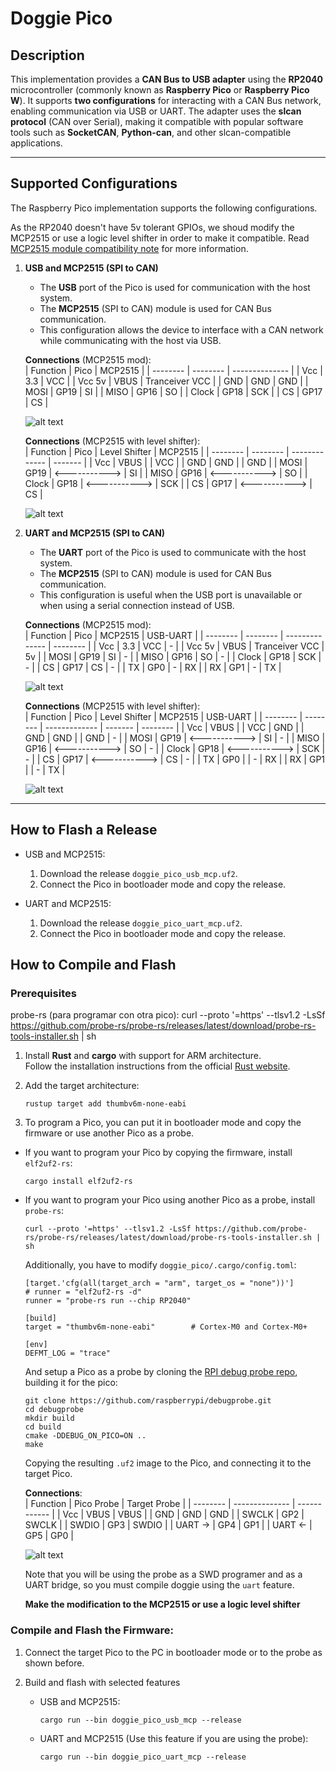 # **Doggie Pico**


## **Description**  
This implementation provides a **CAN Bus to USB adapter** using the **RP2040** microcontroller (commonly known as **Raspberry Pico** or **Raspberry Pico W**). It supports **two configurations** for interacting with a CAN Bus network, enabling communication via USB or UART. The adapter uses the **slcan protocol** (CAN over Serial), making it compatible with popular software tools such as **SocketCAN**, **Python-can**, and other slcan-compatible applications.

---

## **Supported Configurations**

The Raspberry Pico implementation supports the following configurations.

As the RP2040 doesn't have 5v tolerant GPIOs, we shoud modify the MCP2515 or use a logic level shifter in order to make it compatible. Read [MCP2515 module compatibility note](../docs/mcp_mod.md) for more information.

1. **USB and MCP2515 (SPI to CAN)**  
   - The **USB** port of the Pico is used for communication with the host system.  
   - The **MCP2515** (SPI to CAN) module is used for CAN Bus communication.  
   - This configuration allows the device to interface with a CAN network while communicating with the host via USB.

    __Connections__ (MCP2515 mod):  
    | Function |   Pico   |    MCP2515     |
    | -------- | -------- | -------------- |
    |   Vcc    |   3.3    |    VCC         |
    |   Vcc 5v |   VBUS   | Tranceiver VCC |
    |   GND    |   GND    |    GND         |
    |   MOSI   |   GP19   |    SI          |
    |   MISO   |   GP16   |    SO          |
    |   Clock  |   GP18   |    SCK         |
    |   CS     |   GP17   |    CS          |

    ![alt text](../docs/pico_mcp_mod.png)

    __Connections__ (MCP2515 with level shifter):  
    | Function |   Pico   | Level Shifter | MCP2515 |
    | -------- | -------- | ------------- | ------- |
    |   Vcc    |   VBUS   |               |    VCC  |
    |   GND    |   GND    |               |    GND  |
    |   MOSI   |   GP19   | <-----------> |    SI   |
    |   MISO   |   GP16   | <-----------> |    SO   |
    |   Clock  |   GP18   | <-----------> |    SCK  |
    |   CS     |   GP17   | <-----------> |    CS   |

    ![alt text](../docs/pico_mcp_ls.png)

2. **UART and MCP2515 (SPI to CAN)**  
   - The **UART** port of the Pico is used to communicate with the host system.  
   - The **MCP2515** (SPI to CAN) module is used for CAN Bus communication.  
   - This configuration is useful when the USB port is unavailable or when using a serial connection instead of USB.

    __Connections__ (MCP2515 mod):  
    | Function |   Pico   |    MCP2515     | USB-UART |
    | -------- | -------- | -------------- | -------- |
    |   Vcc    |   3.3    |       VCC      |    -     |
    |   Vcc 5v |   VBUS   | Tranceiver VCC |    5v    |
    |   MOSI   |   GP19   |       SI       |    -     |
    |   MISO   |   GP16   |       SO       |    -     |
    |   Clock  |   GP18   |       SCK      |    -     |
    |   CS     |   GP17   |       CS       |    -     |
    |   TX     |   GP0    |        -       |    RX    |
    |   RX     |   GP1    |        -       |    TX    |   

    ![alt text](../docs/pico_mcp_mod_uart.png)


    __Connections__ (MCP2515 with level shifter):  
    | Function |   Pico   | Level Shifter | MCP2515 | USB-UART |
    | -------- | -------- | ------------- | ------- | -------- |
    |   Vcc    |   VBUS   |               |    VCC  |   GND    |
    |   GND    |   GND    |               |    GND  |    -     |
    |   MOSI   |   GP19   | <-----------> |    SI   |    -     |
    |   MISO   |   GP16   | <-----------> |    SO   |    -     |
    |   Clock  |   GP18   | <-----------> |    SCK  |    -     |
    |   CS     |   GP17   | <-----------> |    CS   |    -     |
    |   TX     |   GP0    |               |    -    |    RX    |
    |   RX     |   GP1    |               |    -    |    TX    |  


    ![alt text](../docs/pico_mcp_ls_uart.png)


---

## **How to Flash a Release**
* USB and MCP2515:
    1. Download the release `doggie_pico_usb_mcp.uf2`.
    2. Connect the Pico in bootloader mode and copy the release.

* UART and MCP2515:
    1. Download the release `doggie_pico_uart_mcp.uf2`.
    2. Connect the Pico in bootloader mode and copy the release.

## **How to Compile and Flash**

### **Prerequisites**  


probe-rs (para programar con otra pico):
curl --proto '=https' --tlsv1.2 -LsSf https://github.com/probe-rs/probe-rs/releases/latest/download/probe-rs-tools-installer.sh | sh

1. Install **Rust** and **cargo** with support for ARM architecture.  
   Follow the installation instructions from the official [Rust website](https://www.rust-lang.org/tools/install).  


2. Add the target architecture:
    ```
    rustup target add thumbv6m-none-eabi
    ```

3. To program a Pico, you can put it in bootloader mode and copy the firmware or use another Pico as a probe.

- If you want to program your Pico by copying the firmware, install `elf2uf2-rs`:
    ```
    cargo install elf2uf2-rs
    ```

- If you want to program your Pico using another Pico as a probe, install `probe-rs`:
    ```
    curl --proto '=https' --tlsv1.2 -LsSf https://github.com/probe-rs/probe-rs/releases/latest/download/probe-rs-tools-installer.sh | sh
    ```

    Additionally, you have to modify `doggie_pico/.cargo/config.toml`:
    ```
    [target.'cfg(all(target_arch = "arm", target_os = "none"))']
    # runner = "elf2uf2-rs -d"
    runner = "probe-rs run --chip RP2040"

    [build]
    target = "thumbv6m-none-eabi"        # Cortex-M0 and Cortex-M0+

    [env]
    DEFMT_LOG = "trace"
    ```

    And setup a Pico as a probe by cloning the [RPI debug probe repo](https://github.com/raspberrypi/debugprobe), building it for the pico:
    ```
    git clone https://github.com/raspberrypi/debugprobe.git
    cd debugprobe
    mkdir build
    cd build
    cmake -DDEBUG_ON_PICO=ON ..
    make
    ```
    Copying the resulting `.uf2` image to the Pico, and connecting it to the target Pico.
    
     __Connections__:  
    | Function |   Pico Probe   | Target Probe |
    | -------- | -------------- | ------------ |
    |  Vcc     |      VBUS      |     VBUS     |
    |  GND     |      GND       |     GND      |
    |  SWCLK   |      GP2       |     SWCLK    |
    |  SWDIO   |      GP3       |     SWDIO    |
    |  UART -> |      GP4       |     GP1      |
    |  UART <- |      GP5       |     GP0      |

    ![alt text](../docs/pico_probe.png)

    Note that you will be using the probe as a SWD programer and as a UART bridge, so you must compile doggie using the `uart` feature.

    __Make the modification to the MCP2515 or use a logic level shifter__


### **Compile and Flash the Firmware:**

1. Connect the target Pico to the PC in bootloader mode or to the probe as shown before.  

2. Build and flash with selected features
    * USB and MCP2515:
        ```
        cargo run --bin doggie_pico_usb_mcp --release
        ```
    * UART and MCP2515 (Use this feature if you are using the probe):
        ```
        cargo run --bin doggie_pico_uart_mcp --release
        ```
